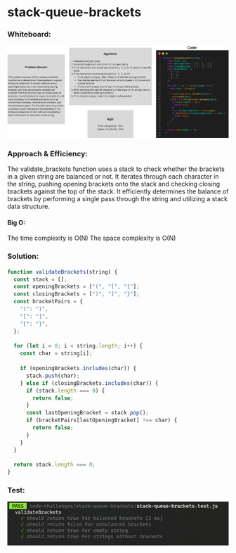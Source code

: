 # stack-queue-brackets

### Whiteboard:

![wh](wh.png)

### Approach & Efficiency:

The validate_brackets function uses a stack to check whether the brackets in a given string are balanced or not. It iterates through each character in the string, pushing opening brackets onto the stack and checking closing brackets against the top of the stack. It efficiently determines the balance of brackets by performing a single pass through the string and utilizing a stack data structure.

#### Big O:

The time complexity is O(N)
The space complexity is O(N)

### Solution:

```javascript
function validateBrackets(string) {
  const stack = [];
  const openingBrackets = ["(", "[", "{"];
  const closingBrackets = [")", "]", "}"];
  const bracketPairs = {
    "(": ")",
    "[": "]",
    "{": "}",
  };

  for (let i = 0; i < string.length; i++) {
    const char = string[i];

    if (openingBrackets.includes(char)) {
      stack.push(char);
    } else if (closingBrackets.includes(char)) {
      if (stack.length === 0) {
        return false;
      }
      const lastOpeningBracket = stack.pop();
      if (bracketPairs[lastOpeningBracket] !== char) {
        return false;
      }
    }
  }

  return stack.length === 0;
}
```

### Test:

![test](image.png)
